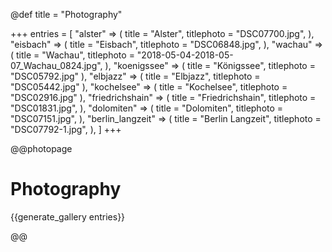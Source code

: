 @def title = "Photography"

+++
entries = [
    "alster" => (
        title = "Alster",
        titlephoto = "DSC07700.jpg",
    ),
    "eisbach" => (
        title = "Eisbach",
        titlephoto = "DSC06848.jpg",
    ),
    "wachau" => (
        title = "Wachau",
        titlephoto = "2018-05-04-2018-05-07_Wachau_0824.jpg",
    ),
    "koenigssee" => (
        title = "Königssee",
        titlephoto = "DSC05792.jpg"
    ),
    "elbjazz" => (
        title = "Elbjazz",
        titlephoto = "DSC05442.jpg"
    ),
    "kochelsee" => (
        title = "Kochelsee",
        titlephoto = "DSC02916.jpg"
    ),
    "friedrichshain" => (
        title = "Friedrichshain",
        titlephoto = "DSC01831.jpg",
    ),
    "dolomiten" => (
        title = "Dolomiten",
        titlephoto = "DSC07151.jpg",
    ),
    "berlin_langzeit" => (
        title = "Berlin Langzeit",
        titlephoto = "DSC07792-1.jpg",
    ),
]
+++

@@photopage
 
# Photography

{{generate_gallery entries}}

@@